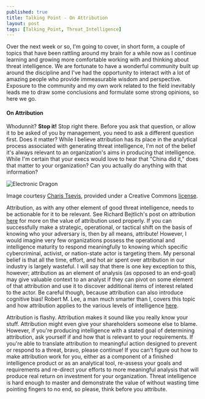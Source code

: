 ```yaml
---
published: true
title: Talking Point - On Attribution
layout: post
tags: [Talking_Point, Threat_Intelligence]
---
```

Over the next week or so, I'm going to cover, in short form, a couple of topics that have been rattling around my brain for a while now as I continue learning and growing more comfortable working with and thinking about threat intelligence.  We are fortunate to have a wonderful community built up around the discipline and I've had the opportunity to interact with a lot of amazing people who provide immeasurable wisdom and perspective.  Exposure to the community and my own work related to the field inevitably leads me to draw some conclusions and formulate some strong opinions, so here we go.

#### On Attribution

Whodunnit?  **Stop it!**  Stop right there.  Before you ask that question, or allow it to be asked of you by management, you need to ask a different question first.  Does it matter?  While I believe attribution has its place in the analytical process associated with generating threat intelligence, I'm not of the belief it's always relevant to an organization's aims in producing that intelligence.  While I'm certain that your execs would love to hear that "China did it," does that matter to your organization?  Can you actually do anything with that information?

![Electronic Dragon](https://swannysec.net/public/electronicdragon.jpg)

Image courtesy [Charis Tsevis](https://www.flickr.com/photos/tsevis/16022935873/in/photolist-qpTJB4-5oUJqu-6qjo7F-nuiaTX-KHr7-nrz1wK-eNpxAy-bCqu9-4mEqAn-7GNmfR-bW9E-dZUy89-iaCUik-9M2QU4-eNZABc-aUhiG6-dGF3bF-AdrwEt-Cx4Ksx-dMht8x-aUhiGF-e1kFhV-hhRhie-EyNV2-dMggEX-62iHt5-DQShZ-dCAXRk-dEetXz-hdYLzA-dBCVtz-gJjdE7-hhRL3v-9kTbKk-gJj6BY-dB5JAV-dNUFKD-dLrcwz-aUhiGD-aUhiGX-hhQtRr-aUhiGK-eagybK-gZMTn3-dEEHaL-hhRSDr-gJjbi2-dJ4pjJ-ehH35r-7Nfb9c), provided under a Creative Commons [license](https://creativecommons.org/licenses/by-nc-nd/2.0/).

Attribution, as with any other element of good threat intelligence, needs to be actionable for it to be relevant.  See Richard Bejtlich's post on attribution [here](http://taosecurity.blogspot.ae/2014/12/five-reasons-attribution-matters.html) for more on the value of attribution used properly.  If you can successfully make a strategic, operational, or tactical shift on the basis of knowing who your adversary is, then by all means, attribute!  However, I would imagine very few organizations possess the operational and intelligence maturity to respond meaningfully to knowing which specific cybercriminal, activist, or nation-state actor is targeting them.  My personal belief is that all the time, effort, and hot air spent over attribution in our industry is largely wasteful.  I will say that there is one key exception to this, however; attribution as an element of analysis (as opposed to an end-goal) may give valuable context to an analyst if they can pivot on some element of that attribution and use it to discover additional items of interest related to the actor.  Be careful though, because attribution can also introduce cognitive bias!  Robert M. Lee, a man much smarter than I, covers this topic and how attribution applies to the various levels of intelligence [here](http://www.robertmlee.org/the-problems-with-seeking-and-avoiding-true-attribution-to-cyber-attacks/).

Attribution is flashy.  Attribution makes it sound like you really know your stuff.  Attribution might even give your shareholders someone else to blame.  However, if you're producing intelligence with a stated goal of determining attribution, ask yourself if and how that is relevant to your requirements.  If you're able to translate attribution to meaningful action designed to prevent or respond to a threat, bravo, please continue!  If you can't figure out how to make attribution work for you, either as a component of a finished intelligence product or as an analytical tool, re-assess your goals and requirements and re-direct your efforts to more meaningful analysis that will produce real return on investment for your organization.  Threat intelligence is hard enough to master and demonstrate the value of without wasting time pointing fingers to no end, so please, think before you attribute.
